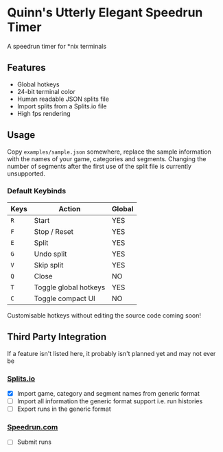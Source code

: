 # Quinn's Utterly Elegant Speedrun Timer

A speedrun timer for \*nix terminals

## Features

- Global hotkeys
- 24-bit terminal color
- Human readable JSON splits file
- Import splits from a Splits.io file
- High fps rendering

## Usage

Copy `examples/sample.json` somewhere, replace the sample information with
the names of your game, categories and segments. Changing the number of
segments after the first use of the split file is currently unsupported.

### Default Keybinds
| Keys | Action                | Global |
| ---- | --------------------- | ------ |
| `R`  | Start                 | YES    |
| `F`  | Stop / Reset          | YES    |
| `E`  | Split                 | YES    |
| `G`  | Undo split            | YES    |
| `V`  | Skip split            | YES    |
| `Q`  | Close                 | NO     |
| `T`  | Toggle global hotkeys | YES    |
| `C`  | Toggle compact UI     | NO     |

Customisable hotkeys without editing the source code coming soon!

## Third Party Integration

If a feature isn't listed here, it probably isn't planned
yet and may not ever be

### [Splits.io](https://splits.io/)

- [X] Import game, category and segment names from generic format
- [ ]  Import all information the generic format support i.e. run histories
- [ ]  Export runs in the generic format

### [Speedrun.com](https://www.speedrun.com/)

- [ ] Submit runs
